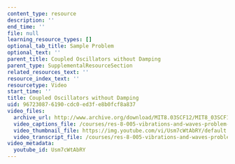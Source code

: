 ```yaml
---
content_type: resource
description: ''
end_time: ''
file: null
learning_resource_types: []
optional_tab_title: Sample Problem
optional_text: ''
parent_title: Coupled Oscillators without Damping
parent_type: SupplementalResourceSection
related_resources_text: ''
resource_index_text: ''
resourcetype: Video
start_time: ''
title: Coupled Oscillators without Damping
uid: 96723087-6190-cdc0-ed3f-e8b0fcf8a837
video_files:
  archive_url: http://www.archive.org/download/MIT8.03SCF12/MIT8_03SCF12_ses04_300k.mp4
  video_captions_file: /courses/res-8-005-vibrations-and-waves-problem-solving-fall-2012/6f06aca4f389511b84e7fee4a4630870_Usm7cWtAbRY.vtt
  video_thumbnail_file: https://img.youtube.com/vi/Usm7cWtAbRY/default.jpg
  video_transcript_file: /courses/res-8-005-vibrations-and-waves-problem-solving-fall-2012/ad8b83b52109a652f38c94409e5c2a31_Usm7cWtAbRY.pdf
video_metadata:
  youtube_id: Usm7cWtAbRY
---
```

